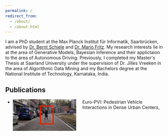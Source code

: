 ```yaml
---
permalink: /
redirect_from: 
  - /about/
  - /about.html
---
```



I am a PhD student at the Max Planck Institut für Informatik, Saarbrücken, advised by [Dr. Bernt Schiele](https://www.mpi-inf.mpg.de/departments/computer-vision-and-machine-learning/people/bernt-schiele) and [Dr. Mario Fritz](https://cispa.saarland/group/fritz/). My research interests lie in at the area of Generative Models, Bayesian Inference and their applictaion to the area of Autonomous Driving. Previously, I completed my Master's Thesis at Saarland University under the supervision of Dr. Jilles Vreeken in the area of Algorithmic Data Mining and my Bachelors degree at the National Institute of Technology, Karnataka, India.

## Publications

* <img style="float: left; height:100px; margin-right:20px" src="/images/papers/europvi.jpg" alt="europvi" title="europvi" /> <span style="font-size:14px;">Euro-PVI: Pedestrian Vehicle Interactions in Dense Urban Centers, </span>